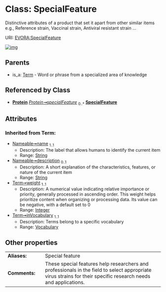 
# Class: SpecialFeature

Distinctive attributes of a product that set it apart from other similar items e.g., Reference strain, Vaccinal strain, Antiviral resistant strain ...

URI: [EVORA:SpecialFeature](https://evora-project.eu/SpecialFeature)


[![img](https://yuml.me/diagram/nofunky;dir:TB/class/[Vocabulary],[Term],[Protein]++-%20specialFeature%200..*>[SpecialFeature&#124;weight(i):integer;name(i):string;description(i):string%20%3F],[Term]^-[SpecialFeature],[Protein])](https://yuml.me/diagram/nofunky;dir:TB/class/[Vocabulary],[Term],[Protein]++-%20specialFeature%200..*>[SpecialFeature&#124;weight(i):integer;name(i):string;description(i):string%20%3F],[Term]^-[SpecialFeature],[Protein])

## Parents

 *  is_a: [Term](Term.md) - Word or phrase from a specialized area of knowledge

## Referenced by Class

 *  **[Protein](Protein.md)** *[Protein➞specialFeature](Protein_specialFeature.md)*  <sub>0..\*</sub>  **[SpecialFeature](SpecialFeature.md)**

## Attributes


### Inherited from Term:

 * [Nameable➞name](Nameable_name.md)  <sub>1..1</sub>
     * Description: The label that allows humans to identify the current item
     * Range: [String](types/String.md)
 * [Nameable➞description](Nameable_description.md)  <sub>0..1</sub>
     * Description: A short explanation of the characteristics, features, or nature of the current item
     * Range: [String](types/String.md)
 * [Term➞weight](Term_weight.md)  <sub>1..1</sub>
     * Description: A numerical value indicating relative importance or priority, generally processed in ascending order. This weight helps prioritize content when organizing or processing data. Its value can be negative, with a default set to 0
     * Range: [Integer](types/Integer.md)
 * [Term➞inVocabulary](Term_inVocabulary.md)  <sub>1..1</sub>
     * Description: Terms belong to a specific vocabulary
     * Range: [Vocabulary](Vocabulary.md)

## Other properties

|  |  |  |
| --- | --- | --- |
| **Aliases:** | | Special feature |
| **Comments:** | | These special features help researchers and professionals in the field to select appropriate virus strains for their specific research needs and applications. |